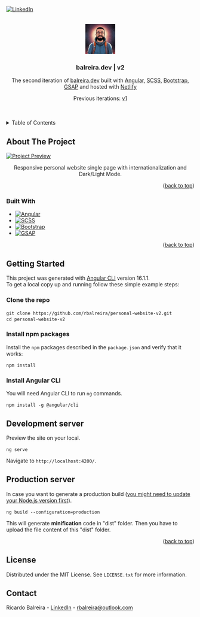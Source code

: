 <a name="readme-top"></a>

<!-- PROJECT SHIELDS -->

[![LinkedIn][linkedin-shield]][linkedin-url]

<!-- PROJECT LOGO -->
<br />
<div align="center">
<img src="src/assets/imgs/avatar.jpg" alt="Logo" width="80" height="80" />
  <h3 align="center">balreira.dev | v2</h3>
  <p align="center">
     The second iteration of <a href="https://rbalreira.com/" target="_blank">balreira.dev</a> built with <a href="https://angular.io/" target="_blank">Angular</a>, <a href="https://sass-lang.com/" target="_blank">SCSS</a>, <a href="https://ng-bootstrap.github.io/" target="_blank">Bootstrap</a>, <a href="https://gsap.com/" target="_blank">GSAP</a> and hosted with <a href="https://www.netlify.com/" target="_blank">Netlify</a>
  </p>
  <p align="center">
  Previous iterations:
  <a href="https://github.com/rbalreira/personal-website-v1" target="_blank">v1</a>
</p>
</div>
<br />
<br />

<!-- TABLE OF CONTENTS -->
<details>
  <summary>Table of Contents</summary>
  <ol>
    <li>
      <a href="#about-the-project">About The Project</a>
      <ul>
        <li><a href="#built-with">Built With</a></li>
      </ul>
    </li>
    <li>
      <a href="#getting-started">Getting Started</a>
      <ul>
        <li><a href="#clone-the-repo">Clone the repo</a></li>
        <li><a href="#install-npm-packages">Install npm packages</a></li>
        <li><a href="#install-angular-cli">Install Angular CLI</a></li>
      </ul>
    </li>
    <li><a href="#development-server">Development server</a></li>
    <li><a href="#production-server">Production server</a></li>
    <li><a href="#license">License</a></li>
    <li><a href="#contact">Contact</a></li>
  </ol>
</details>

<!-- ABOUT THE PROJECT -->

## About The Project

[![Project Preview][project-preview]][project-url]

<p align="center">Responsive personal website single page with internationalization and Dark/Light Mode.</p>

<p align="right">(<a href="#readme-top">back to top</a>)</p>

<!-- BUILT WITH -->

### Built With

- [![Angular][Angular]][Angular-url]
- [![SCSS][SCSS]][SCSS-url]
- [![Bootstrap][Bootstrap]][Bootstrap-url]
- [![GSAP][GSAP]][GSAP-url]

<p align="right">(<a href="#readme-top">back to top</a>)</p>

<!-- GETTING STARTED -->

## Getting Started

This project was generated with [Angular CLI][Angular-CLI-url] version 16.1.1.<br />
To get a local copy up and running follow these simple example steps:

### Clone the repo

```shell
git clone https://github.com/rbalreira/personal-website-v2.git
cd personal-website-v2
```

### Install npm packages

Install the `npm` packages described in the `package.json` and verify that it works:

```shell
npm install
```

### Install Angular CLI

You will need Angular CLI to run `ng` commands.

```shell
npm install -g @angular/cli
```

## Development server

Preview the site on your local.

```shell
ng serve
```

Navigate to `http://localhost:4200/`.

## Production server

In case you want to generate a production build (<u>you might need to update your [Node.js][Node.js-url] version first</u>).

```shell
ng build --configuration=production
```

This will generate <b>minification</b> code in "dist" folder. Then you have to upload the file content of this "dist" folder.

<p align="right">(<a href="#readme-top">back to top</a>)</p>

<!-- LICENSE -->

## License

Distributed under the MIT License. See `LICENSE.txt` for more information.

<!-- CONTACT -->

## Contact

Ricardo Balreira - [LinkedIn][linkedin-url] - rbalreira@outlook.com

<!-- MARKDOWN LINKS & IMAGES -->

[linkedin-shield]: https://img.shields.io/badge/-LinkedIn-black.svg?style=for-the-badge&logo=linkedin&colorB=555
[linkedin-url]: https://www.linkedin.com/in/rbalreira/
[project-preview]: src/assets/imgs/project-preview.gif
[project-url]: https://rbalreira.com/
[Angular]: https://img.shields.io/badge/Angular-DD0031?style=for-the-badge&logo=angular&logoColor=white
[Angular-url]: https://angular.io/
[SCSS]: https://img.shields.io/badge/SCSS-CC6699?style=for-the-badge&logo=Sass&logoColor=white
[SCSS-url]: https://sass-lang.com/
[Bootstrap]: https://img.shields.io/badge/Bootstrap-563D7C?style=for-the-badge&logo=bootstrap&logoColor=white
[Bootstrap-url]: https://ng-bootstrap.github.io/
[GSAP]: https://shields.io/badge/GSAP-8AC640?style=for-the-badge&logo=greensock&logoColor=white
[GSAP-url]: https://gsap.com/
[Angular-CLI-url]: https://github.com/angular/angular-cli
[Node.js-url]: https://nodejs.org/en
